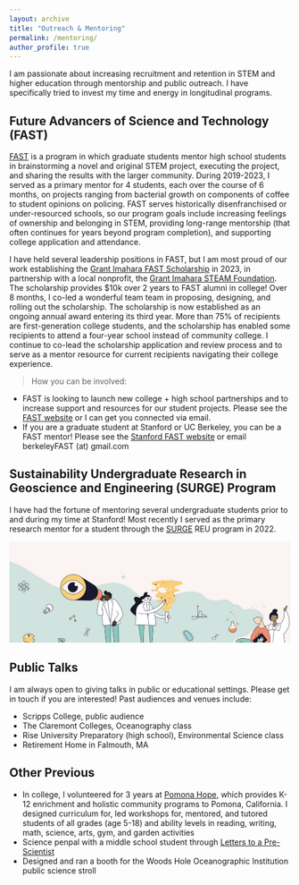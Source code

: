 ```yaml
---
layout: archive
title: "Outreach & Mentoring"
permalink: /mentoring/
author_profile: true
---
```


I am passionate about increasing recruitment and retention in STEM and higher education through mentorship and public outreach. I have specifically tried to invest my time and energy in longitudinal programs. 

## Future Advancers of Science and Technology (FAST)

[FAST](https://www.fastprogram.org) is a program in which graduate students mentor high school students in brainstorming a novel and original STEM project, executing the project, and sharing the results with the larger community. During 2019-2023, I served as a primary mentor for 4 students, each over the course of 6 months, on projects ranging from bacterial growth on components of coffee to student opinions on policing. FAST serves historically disenfranchised or under-resourced schools, so our program goals include increasing feelings of ownership and belonging in STEM, providing long-range mentorship (that often continues for years beyond program completion), and supporting college application and attendance.

I have held several leadership positions in FAST, but I am most proud of our work establishing the [Grant Imahara FAST Scholarship](https://www.fastprogram.org/gifs) in 2023, in partnership with a local nonprofit, the [Grant Imahara STEAM Foundation](https://www.grantimaharafoundation.org). The scholarship provides $10k over 2 years to FAST alumni in college! Over 8 months, I co-led a wonderful team team in proposing, designing, and rolling out the scholarship. The scholarship is now established as an ongoing annual award entering its third year. More than 75% of recipients are first-generation college students, and the scholarship has enabled some recipients to attend a four-year school instead of community college. I continue to co-lead the scholarship application and review process and to serve as a mentor resource for current recipients navigating their college experience.

> How you can be involved:
* FAST is looking to launch new college + high school partnerships and to increase support and resources for our student projects. Please see the [FAST website](https://www.fastprogram.org) or I can get you connected via email.
* If you are a graduate student at Stanford or UC Berkeley, you can be a FAST mentor! Please see the [Stanford FAST website](https://fast.stanford.edu) or email berkeleyFAST (at) gmail.com

## Sustainability Undergraduate Research in Geoscience and Engineering (SURGE) Program
I have had the fortune of mentoring several undergraduate students prior to and during my time at Stanford! Most recently I served as the primary research mentor for a student through the [SURGE](https://sustainability.stanford.edu/our-community/dei/surge) REU program in 2022. 

![artwork with several scientific icons (atom, lightbulb, etc.) and several people](../images/fastdoodle.png)

## Public Talks
I am always open to giving talks in public or educational settings. Please get in touch if you are interested! Past audiences and venues include:
* Scripps College, public audience
* The Claremont Colleges, Oceanography class
* Rise University Preparatory (high school), Environmental Science class
* Retirement Home in Falmouth, MA

## Other Previous
* In college, I volunteered for 3 years at [Pomona Hope](https://www.pomonahope.org), which provides K-12 enrichment and holistic community programs to Pomona, California. I designed curriculum for, led workshops for, mentored, and tutored students of all grades (age 5-18) and ability levels in reading, writing, math, science, arts, gym, and garden activities
* Science penpal with a middle school student through [Letters to a Pre-Scientist](https://prescientist.org)
* Designed and ran a booth for the Woods Hole Oceanographic Institution public science stroll


